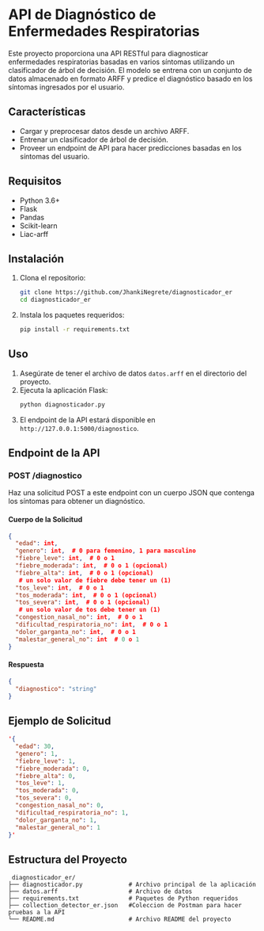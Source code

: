 # API de Diagnóstico de Enfermedades Respiratorias

Este proyecto proporciona una API RESTful para diagnosticar enfermedades respiratorias basadas en varios síntomas utilizando un clasificador de árbol de decisión. El modelo se entrena con un conjunto de datos almacenado en formato ARFF y predice el diagnóstico basado en los síntomas ingresados por el usuario.

## Características
- Cargar y preprocesar datos desde un archivo ARFF.
- Entrenar un clasificador de árbol de decisión.
- Proveer un endpoint de API para hacer predicciones basadas en los síntomas del usuario.

## Requisitos
- Python 3.6+
- Flask
- Pandas
- Scikit-learn
- Liac-arff

## Instalación
1. Clona el repositorio:
   ```sh
   git clone https://github.com/JhankiNegrete/diagnosticador_er
   cd diagnosticador_er
   ```
2. Instala los paquetes requeridos:
   ```sh
   pip install -r requirements.txt
   ```

## Uso
1. Asegúrate de tener el archivo de datos `datos.arff` en el directorio del proyecto.
2. Ejecuta la aplicación Flask:
   ```sh
   python diagnosticador.py
   ```
3. El endpoint de la API estará disponible en `http://127.0.0.1:5000/diagnostico`.

## Endpoint de la API

### POST /diagnostico
Haz una solicitud POST a este endpoint con un cuerpo JSON que contenga los síntomas para obtener un diagnóstico.

#### Cuerpo de la Solicitud
```json
{
  "edad": int,
  "genero": int,  # 0 para femenino, 1 para masculino
  "fiebre_leve": int,  # 0 o 1
  "fiebre_moderada": int,  # 0 o 1 (opcional)
  "fiebre_alta": int,  # 0 o 1 (opcional)
   # un solo valor de fiebre debe tener un (1)
  "tos_leve": int,  # 0 o 1
  "tos_moderada": int,  # 0 o 1 (opcional)
  "tos_severa": int,  # 0 o 1 (opcional)
   # un solo valor de tos debe tener un (1)
  "congestion_nasal_no": int,  # 0 o 1
  "dificultad_respiratoria_no": int,  # 0 o 1
  "dolor_garganta_no": int,  # 0 o 1
  "malestar_general_no": int  # 0 o 1
}
```

#### Respuesta
```json
{
  "diagnostico": "string"
}
```

## Ejemplo de Solicitud
```json
'{
  "edad": 30,
  "genero": 1,
  "fiebre_leve": 1,
  "fiebre_moderada": 0,
  "fiebre_alta": 0,
  "tos_leve": 1,
  "tos_moderada": 0,
  "tos_severa": 0,
  "congestion_nasal_no": 0,
  "dificultad_respiratoria_no": 1,
  "dolor_garganta_no": 1,
  "malestar_general_no": 1
}'
```

## Estructura del Proyecto
```
 diagnosticador_er/
├── diagnosticador.py             # Archivo principal de la aplicación
├── datos.arff                    # Archivo de datos
├── requirements.txt              # Paquetes de Python requeridos
├── collection_detector_er.json   #Coleccion de Postman para hacer pruebas a la API
└── README.md                     # Archivo README del proyecto

```

